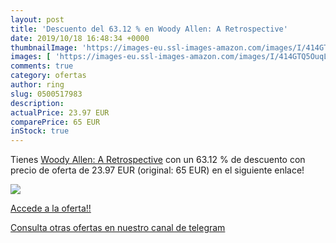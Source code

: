 ```yaml
---
layout: post
title: 'Descuento del 63.12 % en Woody Allen: A Retrospective'
date: 2019/10/18 16:48:34 +0000
thumbnailImage: 'https://images-eu.ssl-images-amazon.com/images/I/414GTQ5OuqL._SL200_.jpg'
images: [ 'https://images-eu.ssl-images-amazon.com/images/I/414GTQ5OuqL._SL200_.jpg' ]
comments: true
category: ofertas
author: ring
slug: 0500517983
description:
actualPrice: 23.97 EUR
comparePrice: 65 EUR
inStock: true
---
```


Tienes [Woody Allen: A Retrospective](https://www.amazon.com/dp/0500517983/?tag=redken08-20) con un 63.12 % de descuento con precio de oferta de 23.97 EUR (original: 65 EUR) en el siguiente enlace!

[![](https://images-eu.ssl-images-amazon.com/images/I/414GTQ5OuqL._SL200_.jpg)](https://www.amazon.com/dp/0500517983/?tag=redken08-20)

[Accede a la oferta!!](https://www.amazon.com/dp/0500517983/?tag=redken08-20)

[Consulta otras ofertas en nuestro canal de telegram](https://t.me/s/ofertas25)
